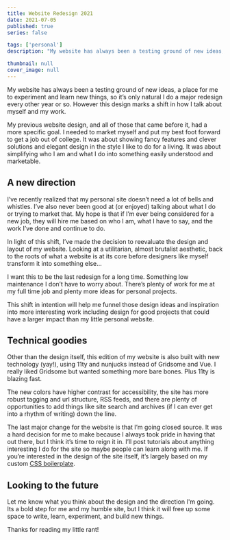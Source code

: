 ```yaml
---
title: Website Redesign 2021
date: 2021-07-05
published: true
series: false

tags: ['personal']
description: "My website has always been a testing ground of new ideas, a place for me to experiment and learn new things, so it’s only natural I do a major redesign every other year or so. However this design marks a shift in how I talk about myself and my work."

thumbnail: null
cover_image: null
---
```


My website has always been a testing ground of new ideas, a place for me to experiment and learn new things, so it’s only natural I do a major redesign every other year or so. However this design marks a shift in how I talk about myself and my work.

My previous website design, and all of those that came before it, had a more specific goal. I needed to market myself and put my best foot forward to get a job out of college. It was about showing fancy features and clever solutions and elegant design in the style I like to do for a living. It was about simplifying who I am and what I do into something easily understood and marketable.

## A new direction

I’ve recently realized that my personal site doesn’t need a lot of bells and whistles. I’ve also never been good at (or enjoyed) talking about what I do or trying to market that. My hope is that if I’m ever being considered for a new job, they will hire me based on who I am, what I have to say, and the work I’ve done and continue to do.

In light of this shift, I’ve made the decision to reevaluate the design and layout of my website. Looking at a utilitarian, almost brutalist aesthetic, back to the roots of what a website is at its core before designers like myself transform it into something else...

I want this to be the last redesign for a long time. Something low maintenance I don’t have to worry about. There’s plenty of work for me at my full time job and plenty more ideas for personal projects.

This shift in intention will help me funnel those design ideas and inspiration into more interesting work including design for good projects that could have a larger impact than my little personal website.

## Technical goodies

Other than the design itself, this edition of my website is also built with new technology (yay!), using 11ty and nunjucks instead of Gridsome and Vue. I really liked Gridsome but wanted something more bare bones. Plus 11ty is blazing fast.

The new colors have higher contrast for accessibility, the site has more robust tagging and url structure, RSS feeds, and there are plenty of opportunities to add things like site search and archives (if I can ever get into a rhythm of writing) down the line.

The last major change for the website is that I’m going closed source. It was a hard decision for me to make because I always took pride in having that out there, but I think it’s time to reign it in. I’ll post tutorials about anything interesting I do for the site so maybe people can learn along with me. If you’re interested in the design of the site itself, it’s largely based on my custom [CSS boilerplate](https://github.com/MattMcAdams/CSS-Boilerplate).

## Looking to the future

Let me know what you think about the design and the direction I'm going. Its a bold step for me and my humble site, but I think it will free up some space to write, learn, experiment, and build new things.

Thanks for reading my little rant!
